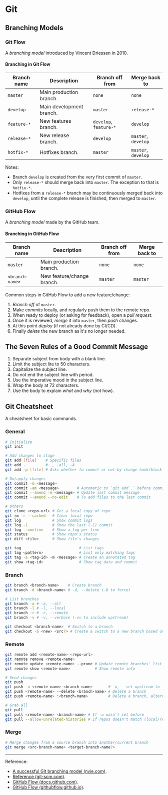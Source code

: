 # Git

## Branching Models

### Git Flow

A *branching model* introduced by Vincent Driessen in 2010.

#### Branching in Git Flow

Branch name|Description|Branch off from|Merge back to
---|---|---|---
`master`|Main production branch.|`none`|`none`
`develop`|Main development branch.|`master`|`release-*`
`feature-*`|New features branch.|`develop`, `feature-*`|`develop`
`release-*`|New release branch.| `develop`|`master`, `develop`
`hotfix-*`|Hotfixes branch.|`master`|`master`, `develop`

Notes:

- Branch `develop` is created from the very first commit of `master`.
- Only `release-*` should merge back into `master`. The exception to that is `hotfix-*`.
- Hotfixes from a `release-*` branch may be continuously merged back into `develop`, until the complete release is finished, then merged to `master`.

### GitHub Flow

A *branching model* made by the GitHub team.

#### Branching in GitHub Flow

Branch name|Description|Branch off from|Merge back to
---|---|---|---
`master`|Main production branch.|`none`|`none`
`<branch-name>`|New feature/change branch.|`master`|`master`

Common steps in GitHub Flow to add a new feature/change:

1. *Branch off* of `master`.
1. Make *commits* locally, and regularly push them to the remote repo.
1. When ready to deploy (or asking for feedback), open a *pull request*.
1. Once it is reviewed, *merge* it into `master`, then *push* changes.
1. At this point *deploy* (if not already done by CI/CD).
1. Finally *delete* the new branch as it's no longer needed.

## The Seven Rules of a Good Commit Message

1. Separate subject from body with a blank line.
1. Limit the subject lite to 50 characters.
1. Capitalize the subject line.
1. Do not end the subject line with period.
1. Use the imperative mood in the subject line.
1. Wrap the body at 72 characters.
1. Use the body to explain *what* and *why* (not how).

## Git Cheatsheet

A cheatsheet for basic commands.

### General

```bash
# Initialize
git init
```

```bash
# Add changes to stage
git add [file]    # Specific files
git add .         # ., -all, -A
git add -p [file] # Asks whether to commit or not by change hunk/block
```

```bash
# Do/apply changes
git commit -m <message>
git commit -am <message>        # Automatic to `git add .` before committing
git commit --amend -m <message> # Update last commit message
git commit --amend --no-edit    # To add files to the last commit
```

```bash
# Others
git clone <repo-url> # Get a local copy of repo
git rm -r --cached   # Clear local repo
git log              # Show commit logs
git log -1           # Show the last (-1) commit
git log --oneline    # Show a log per line
git status           # Show repo's status
git diff <file>      # Show file's changes
```

```bash
git tag                          # List tags
git tag <pattern>                # List only matching tags
git tag -a <tag-id> -m <message> # Create an annotated tag
git show <tag-id>                # Show tag data and commit
```

### Branch

```bash
git branch <branch-name>    # Create branch
git branch -d <branch-name> # -d, --delete (-D to force)
```

```bash
# List branches
git branch -a # -a, --all
git branch -l # -l, --local
git branch -r # -r, --remote
git branch -v # -v, --verbose (-vv to include upstream)
```

```bash
git checkout <branch-name>  # Switch to a branch
git checkout -b <new> <src?> # Create & switch to a new branch based on another
```

### Remote

```bash
git remote add <remote-name> <repo-url>
git remote remove <remote-name>
git remote update <remote-name> --prune # Update remote branches' list
git remote show <remote-name>           # Show remote info
```

```bash
# Send changes
git push
git push -u <remote-name> <branch-name>       # -u, --set-upstream-to
git push <remote-name> --delete <branch-name> # Delete a branch
git push <remote-name> :<branch-name>         # Delete a branch, alternative
```

```bash
# Grab all
git pull
git pull <remote-name> <branch-name> # If -u wasn't set before
git pull --allow-unrelated-histories # If repos doesn't match (local/remote)
```

### Merge

```bash
# Merge changes from a source branch into another/current branch
git merge <src-branch-name> <target-branch-name?>
```

---

Reference:

- [A successful Git branching model (nvie.com)](https://nvie.com/posts/a-successful-git-branching-model/).
- [Reference (git-scm.com)](https://git-scm.com/docs).
- [GitHub Flow (docs.github.com)](https://docs.github.com/en/get-started/quickstart/github-flow).
- [GitHub Flow (githubflow.github.io)](https://githubflow.github.io/).
